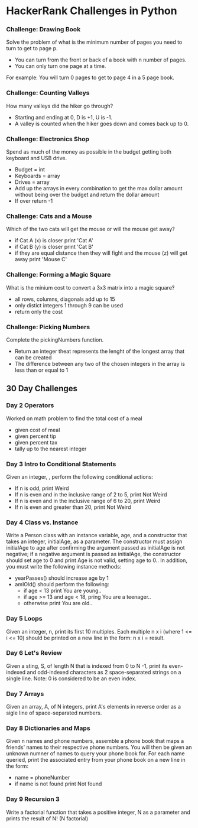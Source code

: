 # HackerRank Challenges in Python

### Challenge: Drawing Book
Solve the problem of what is the minimum number of pages you need to turn to get to page p.
- You can turn from the front or back of a book with n number of pages.
- You can only turn one page at a time.

For example: You will turn 0 pages to get to page 4 in a 5 page book.

### Challenge: Counting Valleys
How many valleys did the hiker go through?
- Starting and ending at 0, D is +1, U is -1.
- A valley is counted when the hiker goes down and comes back up to 0.

### Challenge: Electronics Shop
Spend as much of the money as possible in the budget getting both keyboard and USB drive.
- Budget = int
- Keyboards = array
- Drives = array
- Add up the arrays in every combination to get the max dollar amount without being over the budget and return the dollar amount
- If over return -1

### Challenge: Cats and a Mouse
Which of the two cats will get the mouse or will the mouse get away?
- if Cat A (x) is closer print 'Cat A'
- if Cat B (y) is closer print 'Cat B'
- if they are equal distance then they will fight and the mouse (z) will get away print 'Mouse C'

### Challenge: Forming a Magic Square
What is the minium cost to convert a 3x3 matrix into a magic square?
- all rows, columns, diagonals add up to 15
- only distict integers 1 through 9 can be used
- return only the cost

### Challenge: Picking Numbers
Complete the pickingNumbers function.
- Return an integer theat represents the lenght of the longest array that can be created
- The difference between any two of the chosen integers in the array is less than or equal to 1





## 30 Day Challenges
### Day 2 Operators
Worked on math problem to find the total cost of a meal
- given cost of meal
- given percent tip
- given percent tax
- tally up to the nearest integer

### Day 3 Intro to Conditional Statements
Given an integer, , perform the following conditional actions:
- If n is odd, print Weird
- If n is even and in the inclusive range of 2 to 5, print Not Weird
- If n is even and in the inclusive range of 6 to 20, print Weird
- If n is even and greater than 20, print Not Weird

### Day 4 Class vs. Instance
Write a Person class with an instance variable, age, and a constructor that takes an integer, initialAge, as a parameter. The constructor must assign initialAge to age after confirming the argument passed as initialAge is not negative; if a negative argument is passed as initialAge, the constructor should set age to 0 and print Age is not valid, setting age to 0.. In addition, you must write the following instance methods:
- yearPasses() should increase age by 1
- amIOld() should perform the following:
  - if age < 13 print You are young..
  - if age >= 13 and age < 18, pring You are a teenager..
  - otherwise print You are old..

### Day 5 Loops
Given an integer, n, print its first 10 multiples. Each multiple n x i (where 1 <= i <= 10) should be printed on a new line in the form: n x i = result.

### Day 6 Let's Review
Given a sting, S, of length N that is indexed from 0 to N -1, print its even-indexed and odd-indexed characters as 2 space-separated strings on a single line. Note: 0 is considered to be an even index.

### Day 7 Arrays
Given an array, A, of N integers, print A's elements in reverse order as a sigle line of space-separated numbers.

### Day 8 Dictionaries and Maps
Given n names and phone numbers, assemble a phone book that maps a friends' names to their respective phone numbers. You will then be given an unknown numner of names to query your phone book for. For each name queried, print the associated entry from your phone book on a new line in the form:
- name = phoneNumber
- if name is not found print Not found

### Day 9 Recursion 3
Write a factorial function that takes a positive integer, N as a parameter and prints the result of N! (N factorial)

